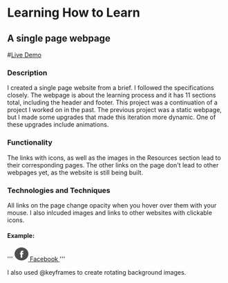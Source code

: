 # Learning How to Learn
## A single page webpage

#[Live Demo](https://thinklikeadesigner.github.io/web_project_1/)

### Description

I created a single page website from a brief. I followed the specifications closely. The webpage is about the learning process and it has 11 sections total, including the header and footer. This project was a continuation of a project I worked on in the past. The previous project was a static webpage, but I made some upgrades that made this iteration more dynamic. One of these upgrades include animations.

### Functionality

The links with icons, as well as the images in the Resources section lead to their corresponding pages. The other links on the page don't lead to other webpages yet, as the website is still being built.

### Technologies and Techniques

All links on the page change opacity when you hover over them with your mouse. I also inlcuded images and links to other websites with clickable icons.

#### Example:

'''
                    <a class="footer__link link_hover" href="https://facebook.com">
                      <img
                       class="footer__social-icon"
                       src="./images/facebook_color_white.svg"
                       alt="facebook">
                      Facebook
                    </a>
'''

I also used @keyframes to create rotating background images.
